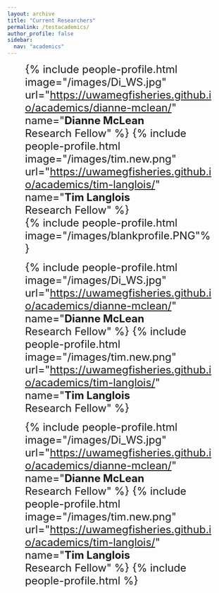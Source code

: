 ```yaml
---
layout: archive
title: "Current Researchers"
permalink: /testacademics/
author_profile: false
sidebar:
  nav: "academics"
---
```

<font size="5"><figure class="half" align="left">
  {% include people-profile.html image="/images/Di_WS.jpg" url="https://uwamegfisheries.github.io/academics/dianne-mclean/" name="<b>Dianne McLean</b><br />Research Fellow" %}
  {% include people-profile.html image="/images/tim.new.png" url="https://uwamegfisheries.github.io/academics/tim-langlois/" name="<b>Tim Langlois</b><br />Research Fellow" %}  
  {% include people-profile.html image="/images/blankprofile.PNG"%}
	</figure>
</font>

<font size="5"><figure class="half">
  {% include people-profile.html image="/images/Di_WS.jpg" url="https://uwamegfisheries.github.io/academics/dianne-mclean/" name="<b>Dianne McLean</b><br />Research Fellow" %}
  {% include people-profile.html image="/images/tim.new.png" url="https://uwamegfisheries.github.io/academics/tim-langlois/" name="<b>Tim Langlois</b><br />Research Fellow" %}</figure>
</font>

<font size="5"><figure class="third" align="left">
  {% include people-profile.html image="/images/Di_WS.jpg" url="https://uwamegfisheries.github.io/academics/dianne-mclean/" name="<b>Dianne McLean</b><br />Research Fellow" %}
  {% include people-profile.html image="/images/tim.new.png" url="https://uwamegfisheries.github.io/academics/tim-langlois/" name="<b>Tim Langlois</b><br />Research Fellow" %}
  {% include people-profile.html %}
	</figure>
</font>
